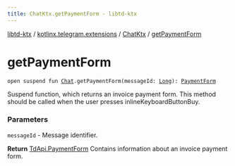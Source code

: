 ```yaml
---
title: ChatKtx.getPaymentForm - libtd-ktx
---
```


[libtd-ktx](../../index.html) / [kotlinx.telegram.extensions](../index.html) / [ChatKtx](index.html) / [getPaymentForm](./get-payment-form.html)

# getPaymentForm

`open suspend fun `[`Chat`](https://tdlibx.github.io/td/docs/org/drinkless/td/libcore/telegram/TdApi/Chat.html)`.getPaymentForm(messageId: `[`Long`](https://kotlinlang.org/api/latest/jvm/stdlib/kotlin/-long/index.html)`): `[`PaymentForm`](https://tdlibx.github.io/td/docs/org/drinkless/td/libcore/telegram/TdApi/PaymentForm.html)

Suspend function, which returns an invoice payment form. This method should be called when the
user presses inlineKeyboardButtonBuy.

### Parameters

`messageId` - Message identifier.

**Return**
[TdApi.PaymentForm](https://tdlibx.github.io/td/docs/org/drinkless/td/libcore/telegram/TdApi/PaymentForm.html) Contains information about an invoice payment form.

